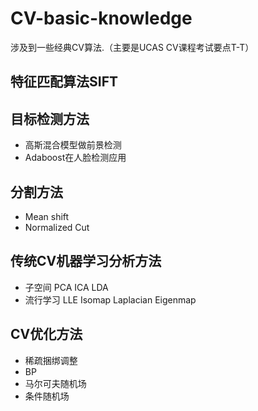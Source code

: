 # CV-basic-knowledge

涉及到一些经典CV算法.（主要是UCAS CV课程考试要点T-T）

## 特征匹配算法SIFT

## 目标检测方法
- 高斯混合模型做前景检测
- Adaboost在人脸检测应用

## 分割方法
- Mean shift
- Normalized Cut

## 传统CV机器学习分析方法
- 子空间 PCA ICA LDA
- 流行学习 LLE Isomap Laplacian Eigenmap

## CV优化方法
- 稀疏捆绑调整
- BP
- 马尔可夫随机场
- 条件随机场